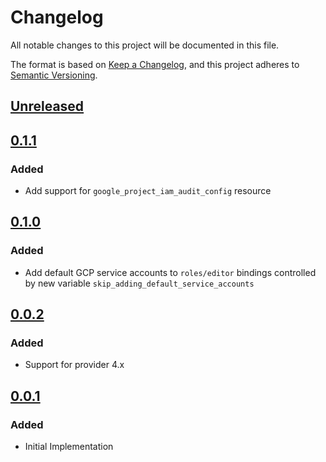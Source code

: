 # Changelog

All notable changes to this project will be documented in this file.

The format is based on [Keep a Changelog](https://keepachangelog.com/en/1.0.0/),
and this project adheres to [Semantic Versioning](https://semver.org/spec/v2.0.0.html).

## [Unreleased]

## [0.1.1]

### Added

- Add support for `google_project_iam_audit_config` resource

## [0.1.0]

### Added

- Add default GCP service accounts to `roles/editor` bindings controlled by new variable `skip_adding_default_service_accounts`

## [0.0.2]

### Added

- Support for provider 4.x

## [0.0.1]

### Added

- Initial Implementation

[unreleased]: https://github.com/mineiros-io/terraform-google-project-iam/compare/v0.1.1...HEAD
[0.1.1]: https://github.com/mineiros-io/terraform-google-project-iam/compare/v0.1.0...v0.1.1
[0.1.0]: https://github.com/mineiros-io/terraform-google-project-iam/compare/v0.0.2...v0.1.0
[0.0.2]: https://github.com/mineiros-io/terraform-google-project-iam/compare/v0.0.1...v0.0.2
[0.0.1]: https://github.com/mineiros-io/terraform-google-project-iam/releases/tag/v0.0.1
